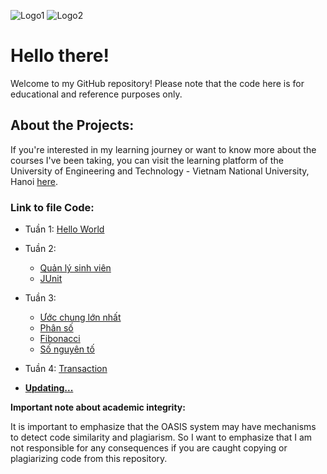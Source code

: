 ![Logo1](https://uet.vnu.edu.vn/wp-content/uploads/2017/02/logo2_new.png)
![Logo2](https://oasis.uet.vnu.edu.vn/static/media/logo-mini.89ecf79d.png)

# Hello there!
Welcome to my GitHub repository! Please note that the code here is for educational and reference purposes only.

## About the Projects:
If you're interested in my learning journey or want to know more about the courses I've been taking, you can visit the learning platform of the University of Engineering and Technology - Vietnam National University, Hanoi [here](https://oasis.uet.vnu.edu.vn/#/dashboard).

### Link to file Code:
* Tuần 1: [Hello World](https://github.com/onionT-312/oasis_UET/blob/main/HelloWorld/src/Main.java)

* Tuần 2:
    - [Quản lý sinh viên](https://github.com/onionT-312/oasis_UET/tree/main/Student/src)
    - [JUnit](https://github.com/onionT-312/oasis_UET/tree/main/Week4)

* Tuần 3:
    - [Ước chung lớn nhất](https://github.com/onionT-312/oasis_UET/blob/main/GCD/src/Solution.java)
    - [Phân số](https://github.com/onionT-312/oasis_UET/tree/main/Fraction/src)
    - [Fibonacci](https://github.com/onionT-312/oasis_UET/tree/main/Fibonaci/src)
    - [Số nguyên tố](https://github.com/onionT-312/oasis_UET/tree/main/Fibonaci/src)

* Tuần 4: [Transaction](https://github.com/onionT-312/oasis_UET/tree/main/Transaction/src)

* [**Updating...**](https://github.com/onionT-312/oasis_UET/tree/main)


**Important note about academic integrity:**

It is important to emphasize that the OASIS system may have mechanisms to detect code similarity and plagiarism. So I want to emphasize that I am not responsible for any consequences if you are caught copying or plagiarizing code from this repository.
